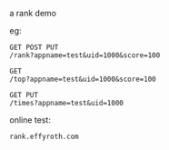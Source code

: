 a rank demo

eg:

    GET POST PUT 
    /rank?appname=test&uid=1000&score=100

    GET
    /top?appname=test&uid=1000&score=100

    GET PUT
    /times?appname=test&uid=1000

online test: 
    
    rank.effyroth.com